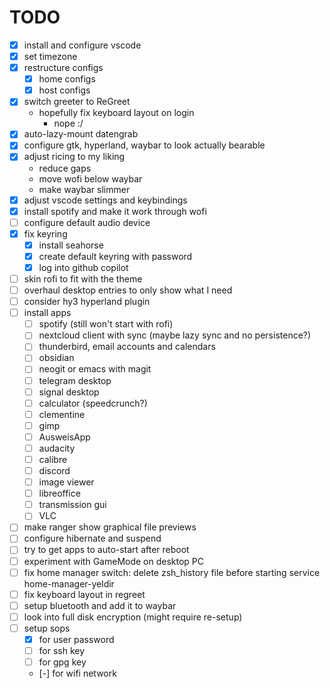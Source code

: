 # TODO

- [x] install and configure vscode
- [x] set timezone
- [x] restructure configs
  - [x] home configs
  - [x] host configs
- [x] switch greeter to ReGreet
  - hopefully fix keyboard layout on login
    - nope :/
- [x] auto-lazy-mount datengrab
- [x] configure gtk, hyperland, waybar to look actually bearable
- [x] adjust ricing to my liking
  - reduce gaps
  - move wofi below waybar
  - make waybar slimmer
- [x] adjust vscode settings and keybindings
- [x] install spotify and make it work through wofi
- [ ] configure default audio device
- [x] fix keyring
    - [x] install seahorse
    - [x] create default keyring with password
    - [x] log into github copilot
- [ ] skin rofi to fit with the theme
- [ ] overhaul desktop entries to only show what I need
- [ ] consider hy3 hyperland plugin
- [ ] install apps
  - [ ] spotify (still won't start with rofi)
  - [ ] nextcloud client with sync (maybe lazy sync and no persistence?)
  - [ ] thunderbird, email accounts and calendars
  - [ ] obsidian
  - [ ] neogit or emacs with magit
  - [ ] telegram desktop
  - [ ] signal desktop
  - [ ] calculator (speedcrunch?)
  - [ ] clementine
  - [ ] gimp
  - [ ] AusweisApp
  - [ ] audacity
  - [ ] calibre
  - [ ] discord
  - [ ] image viewer
  - [ ] libreoffice
  - [ ] transmission gui
  - [ ] VLC
- [ ] make ranger show graphical file previews
- [ ] configure hibernate and suspend
- [ ] try to get apps to auto-start after reboot
- [ ] experiment with GameMode on desktop PC
- [ ] fix home manager switch: delete zsh_history file before starting service home-manager-yeldir
- [ ] fix keyboard layout in regreet
- [ ] setup bluetooth and add it to waybar
- [ ] look into full disk encryption (might require re-setup)
- [ ] setup sops
  - [x] for user password
  - [ ] for ssh key
  - [ ] for gpg key
  - [-] for wifi network
